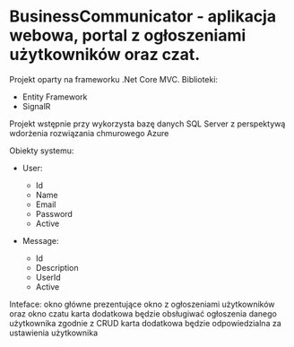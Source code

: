 # BusinessCommunicator - aplikacja webowa, portal z ogłoszeniami użytkowników oraz czat. 

Projekt oparty na frameworku .Net Core MVC. 
Biblioteki:
- Entity Framework
- SignalR


Projekt wstępnie przy wykorzysta bazę danych SQL Server z perspektywą wdorżenia rozwiązania chmurowego Azure 


Obiekty systemu:
- User:
  - Id
  - Name
  - Email
  - Password
  - Active

- Message:
  - Id
  - Description
  - UserId
  - Active
 
 
 Inteface:
 okno główne prezentujące okno z ogłoszeniami użytkowników oraz okno czatu
 karta dodatkowa będzie obsługiwać ogłoszenia danego użytkownika zgodnie z CRUD
 karta dodatkowa będzie odpowiedzialna za ustawienia użytkownika
 
